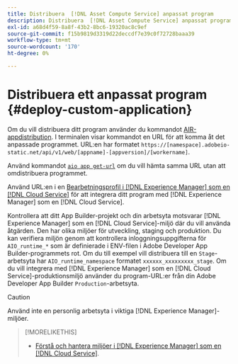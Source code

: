 ```yaml
---
title: Distribuera  [!DNL Asset Compute Service] anpassat program
description: Distribuera  [!DNL Asset Compute Service] anpassat program.
exl-id: a68d4f59-8a8f-43b2-8bc6-19320ac8c9ef
source-git-commit: f15b9819d3319d22deccdf7e39c0f72728baaa39
workflow-type: tm+mt
source-wordcount: '170'
ht-degree: 0%

---
```


# Distribuera ett anpassat program {#deploy-custom-application}

Om du vill distribuera ditt program använder du kommandot [AIR-appdistribution](https://github.com/adobe/aio-cli#aio-appdeploy). I terminalen visar kommandot en URL för att komma åt det anpassade programmet. URL:en har formatet `https://[namespace].adobeio-static.net/api/v1/web/[appname]-[appversion]/[workername]`.

Använd kommandot [`aio app get-url`](https://github.com/adobe/aio-cli#aio-app-get-url-action) om du vill hämta samma URL utan att omdistribuera programmet.

Använd URL:en i en [Bearbetningsprofil i [!DNL Experience Manager] som en [!DNL Cloud Service]](https://experienceleague.adobe.com/sv/docs/experience-manager-cloud-service/content/assets/manage/asset-microservices-configure-and-use) för att integrera ditt program med [!DNL Experience Manager] som en [!DNL Cloud Service].

Kontrollera att ditt App Builder-projekt och din arbetsyta motsvarar [!DNL Experience Manager] som en [!DNL Cloud Service]-miljö där du vill använda åtgärden. Den har olika miljöer för utveckling, staging och produktion. Du kan verifiera miljön genom att kontrollera inloggningsuppgifterna för `AIO_runtime_*` som är definierade i ENV-filen i Adobe Developer App Builder-programmets rot. Om du till exempel vill distribuera till en `Stage`-arbetsyta har `AIO_runtime_namespace` formatet `xxxxxx_xxxxxxxxx_stage`. Om du vill integrera med [!DNL Experience Manager] som en [!DNL Cloud Service]-produktionsmiljö använder du program-URL:er från din Adobe Developer App Builder `Production`-arbetsyta.

>[!CAUTION]
>
>Använd inte en personlig arbetsyta i viktiga [!DNL Experience Manager]-miljöer.

>[!MORELIKETHIS]
>
>* [Förstå och hantera miljöer i [!DNL Experience Manager] som en [!DNL Cloud Service]](https://experienceleague.adobe.com/sv/docs/experience-manager-cloud-service/content/implementing/using-cloud-manager/manage-environments).
